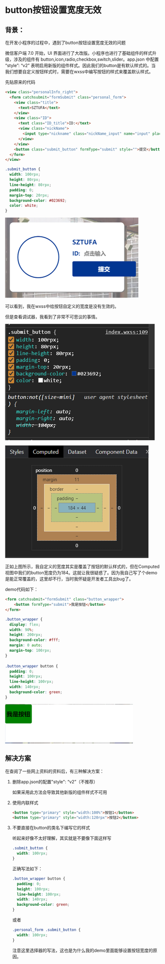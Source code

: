 # button按钮设置宽度无效

## 背景：

在开发小程序的过程中，遇到了button按钮设置宽度无效的问题

微信客户端 7.0 开始，UI 界面进行了大改版。小程序也进行了基础组件的样式升级，涉及的组件有 button,icon,radio,checkbox,switch,slider。app.json 中配置 “style”: “v2” 表明启用新版的组件样式。因此我们的button是有默认样式的。当我们想要自定义按钮样式时，需要在wxss中编写按钮的样式来覆盖默认样式。

先贴原来的代码

```html
<view class="personalInfo_right">
  <form catchsubmit="formSubmit" class="personal_form">
    <view class="title">
      <text>SZTUFA</text>
    </view>
    <view class="ID">
      <text class="ID_title">ID:</text>
      <view class="nickName">
        <input type="nickname" class="nickName_input" name="input" placeholder="点击输入" placeholder-class="placeholderStyle" />
      </view>
    </view>
    <button class="submit_button" formType="submit" style="">提交</button>
  </form>
</view>
```

```css
.submit_button {
  width: 100rpx;
  height: 80rpx;
  line-height: 80rpx;
  padding: 0;
  margin-top: 20rpx;
  background-color: #023692;
  color: white;
}
```

![image-20230526010456402](./button_style.assets/button_style-1.png)

可以看到，我在wxss中给按钮自定义的宽度是没有生效的。

但是查看调试器，我看到了非常不可思议的事情。

![image-20230526010634928](./button_style.assets/button_style-2.png)

![image-20230526010731106](./button_style.assets/button_style-3.png)

正如上图所示，我自定义的宽度其实是覆盖了按钮的默认样式的，但在Computed视图中我们的button宽度仍为184。这就让我很疑惑了。因为我自己写了个demo是能正常覆盖的，这里却不行，当时我怀疑是开发者工具出bug了。

demo代码如下：

```html
<form catchsubmit="formSubmit" class="button_wrapper">
    <button formType="submit">我是按钮</button>
</form>
```

```css
.button_wrapper {
  display: flex;
  width: 90%;
  height: 200rpx;
  background-color: #fff;
  margin: 0 auto;
  margin-top: 100rpx;
}

.button_wrapper button {
  padding: 0;
  height: 100rpx;
  line-height: 100rpx;
  width: 140rpx;
  background-color: green;
}
```

![image-20230526133814638](./button_style.assets/button_style-4.png)

## 解决方案

在查阅了一些网上资料的资料后，有三种解决方案：

1. 删除app.json的配置"style": “v2”（不推荐）

   如果采用此方法会导致其他新版的组件样式不可用

2. 使用内联样式

   ```html
   <button type="primary" style="width:100%">按钮1</button>
   <button type="primary" style="width:120rpx">按钮2</button>
   ```

3. 不要直接在button的类名下编写它的样式

   听起来好像不太好理解，其实就是不要像下面这样写

   ```css
   .submit_button {
     width: 100rpx;
   }
   ```

   正确写法如下：

   ```css
   .button_wrapper button {
     padding: 0;
     height: 100rpx;
     line-height: 100rpx;
     width: 140rpx;
     background-color: green;
   }
   ```

   或者

   ```css
   .personal_form .submit_button {
     width: 100rpx;
   }
   ```

   注意这里选择器的写法，这也是为什么我的demo里面能够设置按钮宽度的原因。
